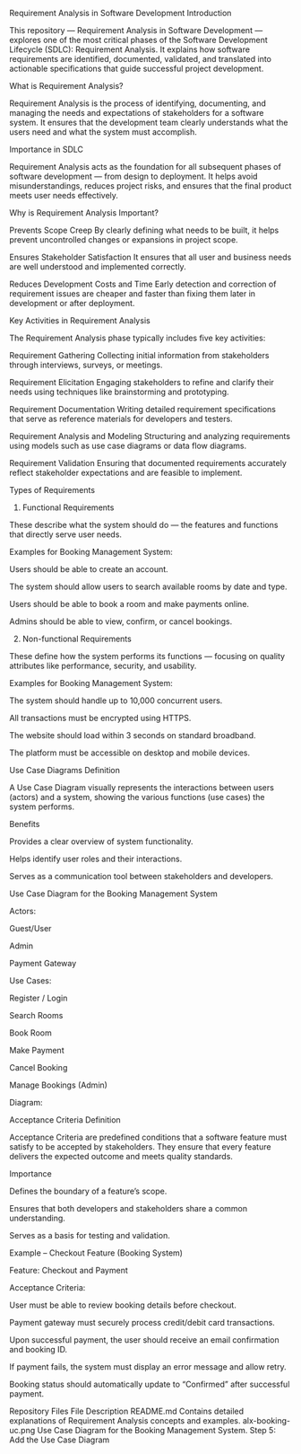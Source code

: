 Requirement Analysis in Software Development
Introduction

This repository — Requirement Analysis in Software Development — explores one of the most critical phases of the Software Development Lifecycle (SDLC): Requirement Analysis.
It explains how software requirements are identified, documented, validated, and translated into actionable specifications that guide successful project development.

What is Requirement Analysis?

Requirement Analysis is the process of identifying, documenting, and managing the needs and expectations of stakeholders for a software system.
It ensures that the development team clearly understands what the users need and what the system must accomplish.

Importance in SDLC

Requirement Analysis acts as the foundation for all subsequent phases of software development — from design to deployment.
It helps avoid misunderstandings, reduces project risks, and ensures that the final product meets user needs effectively.

Why is Requirement Analysis Important?

Prevents Scope Creep
By clearly defining what needs to be built, it helps prevent uncontrolled changes or expansions in project scope.

Ensures Stakeholder Satisfaction
It ensures that all user and business needs are well understood and implemented correctly.

Reduces Development Costs and Time
Early detection and correction of requirement issues are cheaper and faster than fixing them later in development or after deployment.

Key Activities in Requirement Analysis

The Requirement Analysis phase typically includes five key activities:

Requirement Gathering
Collecting initial information from stakeholders through interviews, surveys, or meetings.

Requirement Elicitation
Engaging stakeholders to refine and clarify their needs using techniques like brainstorming and prototyping.

Requirement Documentation
Writing detailed requirement specifications that serve as reference materials for developers and testers.

Requirement Analysis and Modeling
Structuring and analyzing requirements using models such as use case diagrams or data flow diagrams.

Requirement Validation
Ensuring that documented requirements accurately reflect stakeholder expectations and are feasible to implement.

Types of Requirements
1. Functional Requirements

These describe what the system should do — the features and functions that directly serve user needs.

Examples for Booking Management System:

Users should be able to create an account.

The system should allow users to search available rooms by date and type.

Users should be able to book a room and make payments online.

Admins should be able to view, confirm, or cancel bookings.

2. Non-functional Requirements

These define how the system performs its functions — focusing on quality attributes like performance, security, and usability.

Examples for Booking Management System:

The system should handle up to 10,000 concurrent users.

All transactions must be encrypted using HTTPS.

The website should load within 3 seconds on standard broadband.

The platform must be accessible on desktop and mobile devices.

Use Case Diagrams
Definition

A Use Case Diagram visually represents the interactions between users (actors) and a system, showing the various functions (use cases) the system performs.

Benefits

Provides a clear overview of system functionality.

Helps identify user roles and their interactions.

Serves as a communication tool between stakeholders and developers.

Use Case Diagram for the Booking Management System

Actors:

Guest/User

Admin

Payment Gateway

Use Cases:

Register / Login

Search Rooms

Book Room

Make Payment

Cancel Booking

Manage Bookings (Admin)

Diagram:

Acceptance Criteria
Definition

Acceptance Criteria are predefined conditions that a software feature must satisfy to be accepted by stakeholders.
They ensure that every feature delivers the expected outcome and meets quality standards.

Importance

Defines the boundary of a feature’s scope.

Ensures that both developers and stakeholders share a common understanding.

Serves as a basis for testing and validation.

Example – Checkout Feature (Booking System)

Feature: Checkout and Payment

Acceptance Criteria:

User must be able to review booking details before checkout.

Payment gateway must securely process credit/debit card transactions.

Upon successful payment, the user should receive an email confirmation and booking ID.

If payment fails, the system must display an error message and allow retry.

Booking status should automatically update to “Confirmed” after successful payment.

Repository Files
File	Description
README.md	Contains detailed explanations of Requirement Analysis concepts and examples.
alx-booking-uc.png	Use Case Diagram for the Booking Management System.
Step 5: Add the Use Case Diagram

